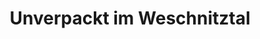 ---
title: "Unverpackt im Weschnitztal"
url: /rimbach/unverpackt-im-weschnitztal/
shop: Lebensmittel
---